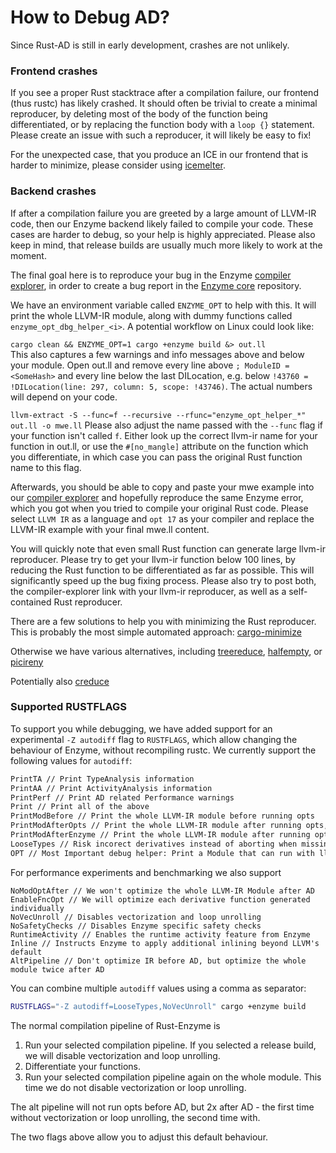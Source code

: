 # How to Debug AD?

Since Rust-AD is still in early development, crashes are not unlikely.

### Frontend crashes
If you see a proper Rust stacktrace after a compilation failure, our frontend (thus rustc) has likely crashed.
It should often be trivial to create a minimal reproducer, by deleting most of the body of the 
function being differentiated, or by replacing the function body with a `loop {}` statement.
Please create an issue with such a reproducer, it will likely be easy to fix!

For the unexpected case, that you produce an ICE in our frontend that 
is harder to minimize, please consider using [icemelter](https://github.com/langston-barrett/icemelter).

### Backend crashes
If after a compilation failure you are greeted by a large amount of LLVM-IR code,
then our Enzyme backend likely failed to compile your code.
These cases are harder to debug, so your help is highly appreciated.
Please also keep in mind, that release builds are usually much more likely to work at the moment.

The final goal here is to reproduce your bug in the Enzyme [compiler explorer](https://enzyme.mit.edu/explorer/),
in order to create a bug report in the [Enzyme core](https://github.com/EnzymeAD/Enzyme/issues) repository.

We have an environment variable called `ENZYME_OPT` to help with this. It will print the whole LLVM-IR module,
along with dummy functions called `enzyme_opt_dbg_helper_<i>`. A potential workflow on Linux could look like:  

`cargo clean && ENZYME_OPT=1 cargo +enzyme build &> out.ll`  
This also captures a few warnings and info messages above and below your module.
Open out.ll and remove every line above `; ModuleID = <SomeHash>` and every line below the last DILocation,
e.g. below `!43760 = !DILocation(line: 297, column: 5, scope: !43746)`. The actual numbers will depend on your code.  

`llvm-extract -S --func=f --recursive --rfunc="enzyme_opt_helper_*" out.ll -o mwe.ll`
Please also adjust the name passed with the `--func` flag if your function isn't called `f`. Either look up the correct
llvm-ir name for your function in out.ll, or use the `#[no_mangle]` attribute on the function which you differentiate, in which case 
you can pass the original Rust function name to this flag.

Afterwards, you should be able to copy and paste your mwe example into our [compiler explorer](https://enzyme.mit.edu/explorer/) and 
hopefully reproduce the same Enzyme error, which you got when you tried to compile your original Rust code.
Please select `LLVM IR` as a language and `opt 17` as your compiler and replace the LLVM-IR example with your final mwe.ll content.

You will quickly note that even small Rust function can generate large llvm-ir reproducer. Please try to get your llvm-ir function below
100 lines, by reducing the Rust function to be differentiated as far as possible. This will significantly speed up the bug fixing process.
Please also try to post both, the compiler-explorer link with your llvm-ir reproducer, as well as a self-contained Rust reproducer.

There are a few solutions to help you with minimizing the Rust reproducer.
This is probably the most simple automated approach:
[cargo-minimize](https://github.com/Nilstrieb/cargo-minimize)

Otherwise we have various alternatives, including
[treereduce](https://github.com/langston-barrett/treereduce),
[halfempty](https://github.com/googleprojectzero/halfempty), or
[picireny](https://github.com/renatahodovan/picireny)

Potentially also
[creduce](https://github.com/csmith-project/creduce)

### Supported RUSTFLAGS
To support you while debugging, we have added support for an experimental `-Z autodiff` flag to `RUSTFLAGS`,
which allow changing the behaviour of Enzyme, without recompiling rustc.
We currently support the following values for `autodiff`:
```bash
PrintTA // Print TypeAnalysis information
PrintAA // Print ActivityAnalysis information
PrintPerf // Print AD related Performance warnings
Print // Print all of the above
PrintModBefore // Print the whole LLVM-IR module before running opts
PrintModAfterOpts // Print the whole LLVM-IR module after running opts, before AD
PrintModAfterEnzyme // Print the whole LLVM-IR module after running opts and AD
LooseTypes // Risk incorect derivatives instead of aborting when missing Type Info 
OPT // Most Important debug helper: Print a Module that can run with llvm-opt + enzyme
```

For performance experiments and benchmarking we also support
```
NoModOptAfter // We won't optimize the whole LLVM-IR Module after AD
EnableFncOpt // We will optimize each derivative function generated individually
NoVecUnroll // Disables vectorization and loop unrolling
NoSafetyChecks // Disables Enzyme specific safety checks
RuntimeActivity // Enables the runtime activity feature from Enzyme 
Inline // Instructs Enzyme to apply additional inlining beyond LLVM's default
AltPipeline // Don't optimize IR before AD, but optimize the whole module twice after AD
```

You can combine multiple `autodiff` values using a comma as separator:
```bash
RUSTFLAGS="-Z autodiff=LooseTypes,NoVecUnroll" cargo +enzyme build
```


The normal compilation pipeline of Rust-Enzyme is
1) Run your selected compilation pipeline. If you selected a release build, we will disable vectorization and loop unrolling.
2) Differentiate your functions.
3) Run your selected compilation pipeline again on the whole module. This time we do not disable vectorization or loop unrolling.

The alt pipeline will not run opts before AD, but 2x after AD - the first time without vectorization or loop unrolling, the second time with.

The two flags above allow you to adjust this default behaviour.
